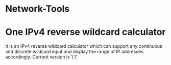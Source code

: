 # Network-Tools
# One IPv4 reverse wildcard calculator
It is an IPv4 reverse wildcard calculator which can support any continuous and discrete wildcard input and display the range of IP addresses accordingly. Current version is 1.7. 
